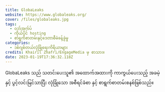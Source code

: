 ```yaml
---
title: GlobaLeaks
website: https://www.globaleaks.org/
cover: /files/globaleaks.jpg
tags:
  - ဝဘ်အက်ပ်
  - ကိုယ်ပိုင် hosting
  - စာရွက်စာတမ်းနှင့်ဒေတာစီမံခန့်ခွဲမှု
categories:
  - ဒစ်ဂျစ်တယ်လုံခြုံရေးကိရိယာများ
credits: Khairil Zhafri/EngageMedia မှ စာသား။
date: 2023-01-19T17:36:32.118Z
---
```

GlobaLeaks သည် သတင်းပေးသူ၏ အထောက်အထားကို ကာကွယ်ပေးသည့် အခမဲ့နှင့် ပွင့်လင်းမြင်သာပြီး လုံခြုံသော အစီရင်ခံစာ နှင့် စာရွက်စာတမ်းစနစ်ဖြစ်သည်။